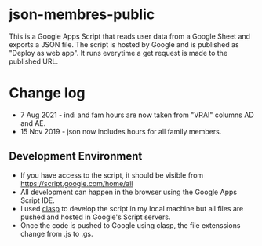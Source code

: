 # json-membres-public

This is a Google Apps Script that reads user data from a Google Sheet and exports a JSON file. The script is hosted by Google and is published as "Deploy as web app". It runs everytime a get request is made to the published URL.

# Change log
- 7 Aug 2021 - indi and fam hours are now taken from "VRAI" columns AD and AE.
- 15 Nov 2019 - json now includes hours for all family members.

## Development Environment

- If you have access to the script, it should be visible from https://script.google.com/home/all
- All development can happen in the browser using the Google Apps Script IDE.
- I used [clasp](https://developers.google.com/apps-script/guides/clasp) to develop the script in my local machine but all files are pushed and hosted in Google's Script servers.
- Once the code is pushed to Google using clasp, the file extenssions change from .js to .gs.
